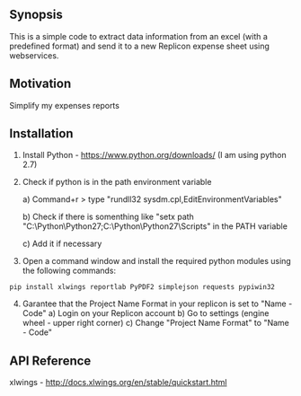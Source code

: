 ## Synopsis

This is a simple code to extract data information from an excel (with a predefined format) and send it to a new Replicon expense sheet using webservices.

## Motivation

Simplify my expenses reports

## Installation

1. Install Python - https://www.python.org/downloads/ (I am using python 2.7)

2. Check if python is in the path environment variable

    a) Command+r > type "rundll32 sysdm.cpl,EditEnvironmentVariables"

    b) Check if there is somenthing like "setx path "C:\Python\Python27;C:\Python\Python27\Scripts" in the PATH variable

    c) Add it if necessary

3. Open a command window and install the required python modules using the following commands:
```
pip install xlwings reportlab PyPDF2 simplejson requests pypiwin32
```

4. Garantee that the Project Name Format in your replicon is set to "Name - Code"
	a) Login on your Replicon account
	b) Go to settings (engine wheel - upper right corner)
	c) Change "Project Name Format" to "Name - Code"

## API Reference

xlwings - http://docs.xlwings.org/en/stable/quickstart.html
